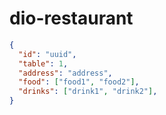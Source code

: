 # dio-restaurant

```JSON
{
  "id": "uuid",
  "table": 1,
  "address": "address",
  "food": ["food1", "food2"],
  "drinks": ["drink1", "drink2"],
}
```